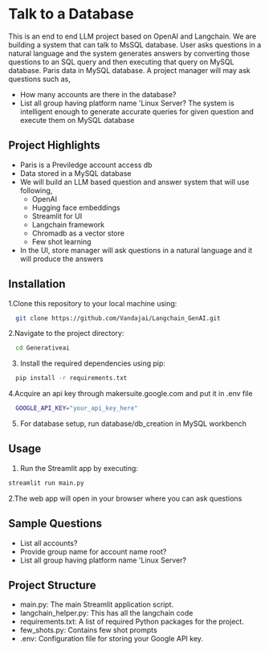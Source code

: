 
# Talk to a Database  

This is an end to end LLM project based on OpenAI and Langchain. We are building a system that can talk to MsSQL database. 
User asks questions in a natural language and the system generates answers by converting those questions to an SQL query and
then executing that query on MySQL database. 
Paris data in MySQL database. A project manager 
will may ask questions such as,
- How many accounts are there in the database?
- List all group having platform name 'Linux Server?
The system is intelligent enough to generate accurate queries for given question and execute them on MySQL database



## Project Highlights

- Paris is a Previledge account access db 
- Data stored in a MySQL database
- We will build an LLM based question and answer system that will use following,
  - OpenAI
  - Hugging face embeddings
  - Streamlit for UI
  - Langchain framework
  - Chromadb as a vector store
  - Few shot learning
- In the UI, store manager will ask questions in a natural language and it will produce the answers


## Installation

1.Clone this repository to your local machine using:

```bash
  git clone https://github.com/Vandajai/Langchain_GenAI.git
```
2.Navigate to the project directory:

```bash
  cd Generativeai
```
3. Install the required dependencies using pip:

```bash
  pip install -r requirements.txt
```
4.Acquire an api key through makersuite.google.com and put it in .env file

```bash
  GOOGLE_API_KEY="your_api_key_here"
```
5. For database setup, run database/db_creation in MySQL workbench

## Usage

1. Run the Streamlit app by executing:
```bash
streamlit run main.py

```

2.The web app will open in your browser where you can ask questions

## Sample Questions
  - List all accounts?
  - Provide group name for account name root?
  - List all group having platform name 'Linux Server?

  
## Project Structure

- main.py: The main Streamlit application script.
- langchain_helper.py: This has all the langchain code
- requirements.txt: A list of required Python packages for the project.
- few_shots.py: Contains few shot prompts
- .env: Configuration file for storing your Google API key.
